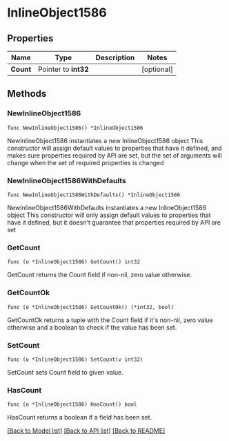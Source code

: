 # InlineObject1586

## Properties

Name | Type | Description | Notes
------------ | ------------- | ------------- | -------------
**Count** | Pointer to **int32** |  | [optional] 

## Methods

### NewInlineObject1586

`func NewInlineObject1586() *InlineObject1586`

NewInlineObject1586 instantiates a new InlineObject1586 object
This constructor will assign default values to properties that have it defined,
and makes sure properties required by API are set, but the set of arguments
will change when the set of required properties is changed

### NewInlineObject1586WithDefaults

`func NewInlineObject1586WithDefaults() *InlineObject1586`

NewInlineObject1586WithDefaults instantiates a new InlineObject1586 object
This constructor will only assign default values to properties that have it defined,
but it doesn't guarantee that properties required by API are set

### GetCount

`func (o *InlineObject1586) GetCount() int32`

GetCount returns the Count field if non-nil, zero value otherwise.

### GetCountOk

`func (o *InlineObject1586) GetCountOk() (*int32, bool)`

GetCountOk returns a tuple with the Count field if it's non-nil, zero value otherwise
and a boolean to check if the value has been set.

### SetCount

`func (o *InlineObject1586) SetCount(v int32)`

SetCount sets Count field to given value.

### HasCount

`func (o *InlineObject1586) HasCount() bool`

HasCount returns a boolean if a field has been set.


[[Back to Model list]](../README.md#documentation-for-models) [[Back to API list]](../README.md#documentation-for-api-endpoints) [[Back to README]](../README.md)


